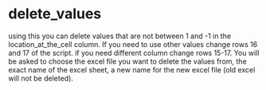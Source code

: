 # delete_values
using this you can delete values that are not between 1 and -1 in the location_at_the_cell column. 
If you need to use other values change rows 16 and 17 of the script. 
if you need different column change rows 15-17.
You will be asked to choose the excel file you want to delete the values from, the exact name of the excel sheet, a new name for the new excel file (old excel will not be deleted).
